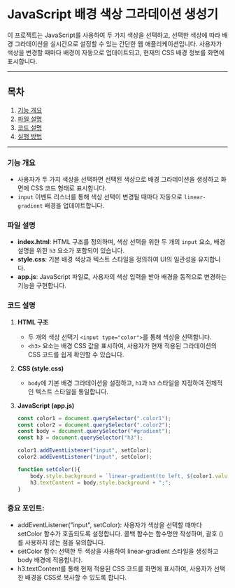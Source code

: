 # JavaScript 배경 색상 그라데이션 생성기

이 프로젝트는 JavaScript를 사용하여 두 가지 색상을 선택하고, 선택한 색상에 따라 배경 그라데이션을 실시간으로 설정할 수 있는 간단한 웹 애플리케이션입니다. 사용자가 색상을 변경할 때마다 배경이 자동으로 업데이트되고, 현재의 CSS 배경 정보를 화면에 표시합니다.

---

## 목차

1. [기능 개요](#기능-개요)
2. [파일 설명](#파일-설명)
3. [코드 설명](#코드-설명)
4. [실행 방법](#실행-방법)

---

### 기능 개요

- 사용자가 두 가지 색상을 선택하면 선택된 색상으로 배경 그라데이션을 생성하고 화면에 CSS 코드 형태로 표시합니다.
- `input` 이벤트 리스너를 통해 색상 선택이 변경될 때마다 자동으로 `linear-gradient` 배경을 업데이트합니다.

### 파일 설명

- **index.html**: HTML 구조를 정의하며, 색상 선택을 위한 두 개의 `input` 요소, 배경 설명을 위한 `h3` 요소가 포함되어 있습니다.
- **style.css**: 기본 배경 색상과 텍스트 스타일을 정의하여 UI의 일관성을 유지합니다.
- **app.js**: JavaScript 파일로, 사용자의 색상 입력을 받아 배경을 동적으로 변경하는 기능을 구현합니다.

### 코드 설명

1. **HTML 구조**
   - 두 개의 색상 선택기 `<input type="color">`를 통해 색상을 선택합니다.
   - `<h3>` 요소는 배경 CSS 값을 표시하여, 사용자가 현재 적용된 그라데이션의 CSS 코드를 쉽게 확인할 수 있습니다.

2. **CSS (style.css)**
   - `body`에 기본 배경 그라데이션을 설정하고, `h1`과 `h3` 스타일을 지정하여 전체적인 텍스트 스타일을 통일합니다.

3. **JavaScript (app.js)**

   ```javascript
   const color1 = document.querySelector(".color1");
   const color2 = document.querySelector(".color2");
   const body = document.querySelector("#gradient");
   const h3 = document.querySelector("h3");

   color1.addEventListener("input", setColor);
   color2.addEventListener("input", setColor);

   function setColor(){
       body.style.background = `linear-gradient(to left, ${color1.value} , ${color2.value})`;
       h3.textContent = body.style.background + ";";
   }
### 중요 포인트:
- addEventListener("input", setColor): 사용자가 색상을 선택할 때마다 setColor 함수가 호출되도록 설정합니다. 콜백 함수는 함수명만 작성하며, 괄호 ()를 사용하지 않는 점을 유의합니다.
- setColor 함수:
선택한 두 색상을 사용하여 linear-gradient 스타일을 생성하고 body 배경에 적용합니다.
- h3.textContent를 통해 현재 적용된 CSS 코드를 화면에 표시하여, 사용자가 선택한 배경을 CSS로 복사할 수 있도록 합니다.
